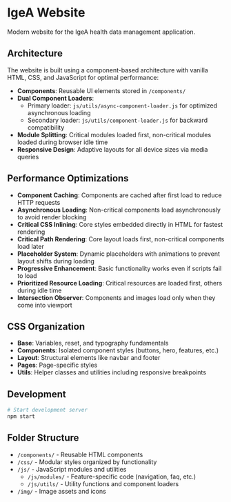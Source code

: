# IgeA Website

Modern website for the IgeA health data management application.

## Architecture

The website is built using a component-based architecture with vanilla HTML, CSS, and JavaScript for optimal performance:

- **Components**: Reusable UI elements stored in `/components/`
- **Dual Component Loaders**:
  - Primary loader: `js/utils/async-component-loader.js` for optimized asynchronous loading
  - Secondary loader: `js/utils/component-loader.js` for backward compatibility
- **Module Splitting**: Critical modules loaded first, non-critical modules loaded during browser idle time
- **Responsive Design**: Adaptive layouts for all device sizes via media queries

## Performance Optimizations

- **Component Caching**: Components are cached after first load to reduce HTTP requests
- **Asynchronous Loading**: Non-critical components load asynchronously to avoid render blocking
- **Critical CSS Inlining**: Core styles embedded directly in HTML for fastest rendering
- **Critical Path Rendering**: Core layout loads first, non-critical components load later
- **Placeholder System**: Dynamic placeholders with animations to prevent layout shifts during loading
- **Progressive Enhancement**: Basic functionality works even if scripts fail to load
- **Prioritized Resource Loading**: Critical resources are loaded first, others during idle time
- **Intersection Observer**: Components and images load only when they come into viewport

## CSS Organization

- **Base**: Variables, reset, and typography fundamentals
- **Components**: Isolated component styles (buttons, hero, features, etc.)
- **Layout**: Structural elements like navbar and footer
- **Pages**: Page-specific styles
- **Utils**: Helper classes and utilities including responsive breakpoints

## Development

```bash
# Start development server
npm start
```

## Folder Structure

- `/components/` - Reusable HTML components
- `/css/` - Modular styles organized by functionality
- `/js/` - JavaScript modules and utilities
  - `/js/modules/` - Feature-specific code (navigation, faq, etc.)
  - `/js/utils/` - Utility functions and component loaders
- `/img/` - Image assets and icons
